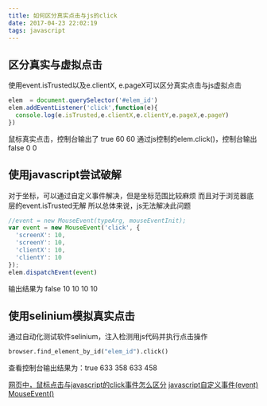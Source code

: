 ```yaml
---
title: 如何区分真实点击与js的click
date: 2017-04-23 22:02:19
tags: javascript
---
```


## 区分真实与虚拟点击

使用event.isTrusted以及e.clientX, e.pageX可以区分真实点击与js虚拟点击

```javascript
elem  = document.querySelector('#elem_id')
elem.addEventListener('click',function(e){
  console.log(e.isTrusted,e.clientX,e.clientY,e.pageX,e.pageY)
})

```

鼠标真实点击，控制台输出了 true 60 60
通过js控制的elem.click()，控制台输出false 0 0

## 使用javascript尝试破解

对于坐标，可以通过自定义事件解决，但是坐标范围比较麻烦
而且对于浏览器底层的event.isTrusted无解
所以总体来说，js无法解决此问题

```javascript
//event = new MouseEvent(typeArg, mouseEventInit);
var event = new MouseEvent('click', {
  'screenX': 10,
  'screenY': 10,
  'clientX': 10,
  'clientY': 10
});
elem.dispatchEvent(event)
```

输出结果为 false 10 10 10 10

## 使用selinium模拟真实点击

通过自动化测试软件selinium，注入检测用js代码并执行点击操作

```python
browser.find_element_by_id("elem_id").click()
```

查看控制台输出结果为：true 633 358 633 458

[网页中，鼠标点击与javascript的click事件怎么区分](https://developer.mozilla.org/zh-CN/docs/Web/API/Event/isTrusted)
[javascript自定义事件(event)](http://blog.allenm.me/2010/02/javascript自定义事件event/)
[MouseEvent()](https://developer.mozilla.org/en-US/docs/Web/API/MouseEvent/MouseEvent)